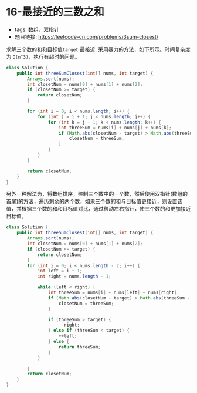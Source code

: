 # 16-最接近的三数之和

- tags: 数组，双指针
- 题目链接: https://leetcode-cn.com/problems/3sum-closest/

求解三个数的和和目标值`target` 最接近. 采用暴力的方法，如下所示。时间复杂度为 `O(n^3)`，执行有超时的问题。

```java
class Solution {
    public int threeSumClosest(int[] nums, int target) {
        Arrays.sort(nums);
        int closetNum = nums[0] + nums[1] + nums[2];
        if (closetNum >= target) {
            return closetNum;
        }

        for (int i = 0; i < nums.length; i++) {
            for (int j = i + 1; j < nums.length; j++) {
                for (int k = j + 1; k < nums.length; k++) {
                    int threeSum = nums[i] + nums[j] + nums[k];
                    if (Math.abs(closetNum - target) > Math.abs(threeSum - target)) {
                        closetNum = threeSum;
                    }
                }
            }
        }

        return closetNum;
    }
}
```

另外一种解法为，将数组排序，控制三个数中的一个数，然后使用双指针(数组的首尾)的方法，遍历剩余的两个数，如果三个数的和与目标值更接近，则设置该值，并根据三个数的和和目标值对比，通过移动左右指针，使三个数的和更加接近目标值。

```java
class Solution {
    public int threeSumClosest(int[] nums, int target) {
        Arrays.sort(nums);
        int closetNum = nums[0] + nums[1] + nums[2];
        if (closetNum >= target) {
            return closetNum;
        }
        for (int i = 0; i < nums.length - 2; i++) {
            int left = i + 1;
            int right = nums.length - 1;

            while (left < right) {
                int threeSum = nums[i] + nums[left] + nums[right];
                if (Math.abs(closetNum - target) > Math.abs(threeSum - target)) {
                    closetNum = threeSum;
                }

                if (threeSum > target) {
                    --right;
                } else if (threeSum < target) {
                    ++left;
                } else {
                    return threeSum;
                }
            } 

        }
        return closetNum;
    }
}
```
